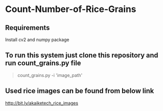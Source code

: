 # Count-Number-of-Rice-Grains

## Requirements
Install cv2 and numpy package

## To run this system just clone this repository and run count_grains.py file
> count_grains.py -i 'image_path'

## Used rice images can be found from below link
http://bit.ly/akaiketech_rice_images
